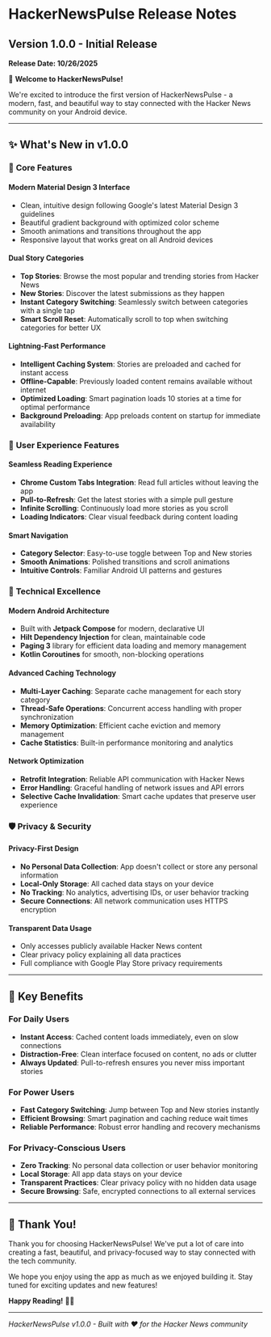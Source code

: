# HackerNewsPulse Release Notes

## Version 1.0.0 - Initial Release
**Release Date: 10/26/2025**

🎉 **Welcome to HackerNewsPulse!** 

We're excited to introduce the first version of HackerNewsPulse - a modern, fast, and beautiful way to stay connected with the Hacker News community on your Android device.

---

## ✨ What's New in v1.0.0

### 🚀 **Core Features**

#### **Modern Material Design 3 Interface**
- Clean, intuitive design following Google's latest Material Design 3 guidelines
- Beautiful gradient background with optimized color scheme
- Smooth animations and transitions throughout the app
- Responsive layout that works great on all Android devices

#### **Dual Story Categories**
- **Top Stories**: Browse the most popular and trending stories from Hacker News
- **New Stories**: Discover the latest submissions as they happen
- **Instant Category Switching**: Seamlessly switch between categories with a single tap
- **Smart Scroll Reset**: Automatically scroll to top when switching categories for better UX

#### **Lightning-Fast Performance**
- **Intelligent Caching System**: Stories are preloaded and cached for instant access
- **Offline-Capable**: Previously loaded content remains available without internet
- **Optimized Loading**: Smart pagination loads 10 stories at a time for optimal performance
- **Background Preloading**: App preloads content on startup for immediate availability

### 📱 **User Experience Features**

#### **Seamless Reading Experience**
- **Chrome Custom Tabs Integration**: Read full articles without leaving the app
- **Pull-to-Refresh**: Get the latest stories with a simple pull gesture
- **Infinite Scrolling**: Continuously load more stories as you scroll
- **Loading Indicators**: Clear visual feedback during content loading

#### **Smart Navigation**
- **Category Selector**: Easy-to-use toggle between Top and New stories
- **Smooth Animations**: Polished transitions and scroll animations
- **Intuitive Controls**: Familiar Android UI patterns and gestures

### 🔧 **Technical Excellence**

#### **Modern Android Architecture**
- Built with **Jetpack Compose** for modern, declarative UI
- **Hilt Dependency Injection** for clean, maintainable code
- **Paging 3** library for efficient data loading and memory management
- **Kotlin Coroutines** for smooth, non-blocking operations

#### **Advanced Caching Technology**
- **Multi-Layer Caching**: Separate cache management for each story category
- **Thread-Safe Operations**: Concurrent access handling with proper synchronization
- **Memory Optimization**: Efficient cache eviction and memory management
- **Cache Statistics**: Built-in performance monitoring and analytics

#### **Network Optimization**
- **Retrofit Integration**: Reliable API communication with Hacker News
- **Error Handling**: Graceful handling of network issues and API errors
- **Selective Cache Invalidation**: Smart cache updates that preserve user experience

### 🛡️ **Privacy & Security**

#### **Privacy-First Design**
- **No Personal Data Collection**: App doesn't collect or store any personal information
- **Local-Only Storage**: All cached data stays on your device
- **No Tracking**: No analytics, advertising IDs, or user behavior tracking
- **Secure Connections**: All network communication uses HTTPS encryption

#### **Transparent Data Usage**
- Only accesses publicly available Hacker News content
- Clear privacy policy explaining all data practices
- Full compliance with Google Play Store privacy requirements

---

## 🎯 **Key Benefits**

### **For Daily Users**
- **Instant Access**: Cached content loads immediately, even on slow connections
- **Distraction-Free**: Clean interface focused on content, no ads or clutter
- **Always Updated**: Pull-to-refresh ensures you never miss important stories

### **For Power Users**
- **Fast Category Switching**: Jump between Top and New stories instantly
- **Efficient Browsing**: Smart pagination and caching reduce wait times
- **Reliable Performance**: Robust error handling and recovery mechanisms

### **For Privacy-Conscious Users**
- **Zero Tracking**: No personal data collection or user behavior monitoring
- **Local Storage**: All app data stays on your device
- **Transparent Practices**: Clear privacy policy with no hidden data usage
- **Secure Browsing**: Safe, encrypted connections to all external services


---

## 🎉 **Thank You!**

Thank you for choosing HackerNewsPulse! We've put a lot of care into creating a fast, beautiful, and privacy-focused way to stay connected with the tech community. 

We hope you enjoy using the app as much as we enjoyed building it. Stay tuned for exciting updates and new features!

**Happy Reading!** 📖✨

---

*HackerNewsPulse v1.0.0 - Built with ❤️ for the Hacker News community*